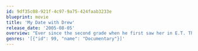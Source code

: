 ```yaml
---
id: 9df35c08-921f-4c97-9a75-424faab3233e
blueprint: movie
title: 'My Date with Drew'
release_date: '2005-08-05'
overview: "Ever since the second grade when he first saw her in E.T. The Extraterrestrial, Brian Herzlinger has had a crush on Drew Barrymore. Now, 20 years later he's decided to try to fulfill his lifelong dream by asking her for a date. There's one small problem: She's Drew Barrymore and he's, well, Brian Herzlinger, a broke 27-year-old aspiring filmmaker from New Jersey."
genres: '[{"id": 99, "name": "Documentary"}]'
---
```

